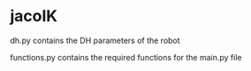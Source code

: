 # jacoIK


dh.py contains the DH parameters of the robot

functions.py contains the required functions for the main.py file
